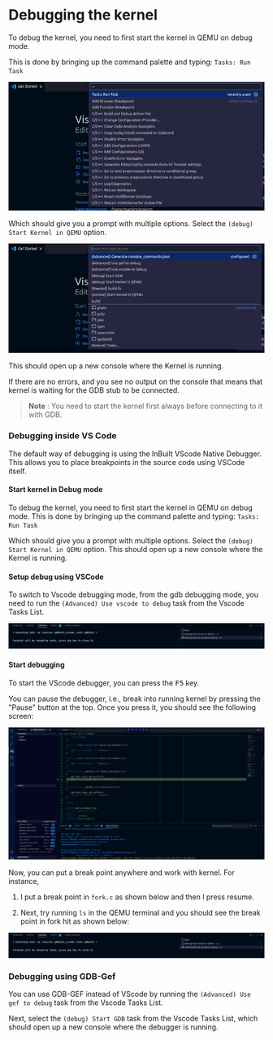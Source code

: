 # Debugging the kernel

To debug the kernel, you need to first start the kernel in QEMU on debug mode. 

This is done by bringing up the command palette and typing: ``` Tasks: Run Task ```

![runtasks](./images/RunTasks.png)

Which should give you a prompt with multiple options. Select the `(debug) Start Kernel in QEMU` option. 

![advance](./images/Advance.png)

This should open up a new console where the Kernel is running.

If there are no errors, and you see no output on the console that means that kernel is waiting for the GDB stub to be connected.

> **Note** : You need to start the kernel first always before connecting to it with GDB. 

### Debugging inside VS Code

The default way of debugging is using the InBuilt VScode Native Debugger. This allows you to place breakpoints in the source code using VSCode itself.

#### Start kernel in Debug mode

To debug the kernel, you need to first start the kernel in QEMU on debug mode. This is done by bringing up the command palette and typing: ``` Tasks: Run Task ```

Which should give you a prompt with multiple options. Select the `(debug) Start Kernel in QEMU` option. This should open up a new console where the Kernel is running.

#### Setup debug using VSCode

To switch to Vscode debugging mode, from the gdb debugging mode, you need to run the ```(Advanced) Use vscode to debug``` task from the Vscode Tasks List.

![vscodesetup](./images/DebugVSCode.png)

#### Start debugging

To start the VScode debugger, you can press the <kbd>F5</kbd> key.

You can pause the debugger, i.e., break into running kernel by pressing the "Pause" button at the top. Once you press it, you should see the following screen:

![vscodedebug](./images/VSCodePause.png)

Now, you can put a break point anywhere and work with kernel. For instance, 
1) I put a break point in `fork.c` as shown below and then I press resume.

2) Next, try running `ls` in the QEMU terminal and you should see the break point in fork hit as shown below:

![DebugFork](./images/DebugFork.png)


### Debugging using GDB-Gef

You can use GDB-GEF instead of VScode by running the ```(Advanced) Use gef to debug``` task from the Vscode Tasks List.

Next, select the ```(debug) Start GDB``` task from the Vscode Tasks List, which should open up a new console where the debugger is running.
